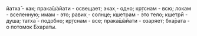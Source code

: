 йатха̄ - как; прака̄ш́айати - освещает; эках̣ - одно; кр̣тснам - всю; локам - вселенную; имам - это; равих̣ - солнце; кшетрам - это тело; кшетрӣ - душа; татха̄ - подобно; кр̣тснам - все; прака̄ш́айати - озаряет; бха̄рата - о потомок Бхараты.